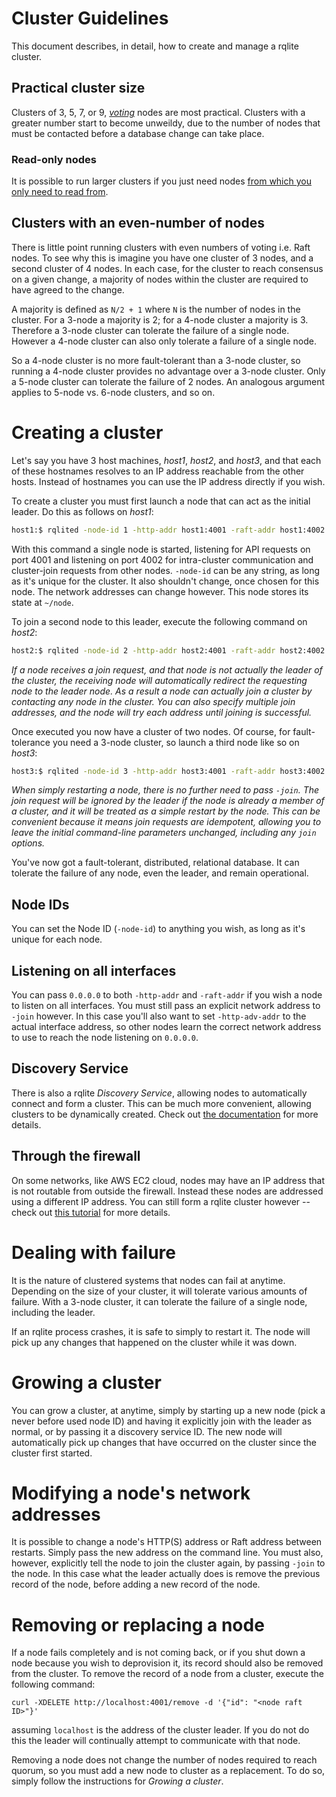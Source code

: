 # Cluster Guidelines
This document describes, in detail, how to create and manage a rqlite cluster.

## Practical cluster size
Clusters of 3, 5, 7, or 9, [_voting_](https://raft.github.io/) nodes are most practical. Clusters with a greater number start to become unweildy, due to the number of nodes that must be contacted before a database change can take place.

### Read-only nodes
It is possible to run larger clusters if you just need nodes [from which you only need to read from](https://github.com/rqlite/rqlite/blob/master/DOC/READ_ONLY_NODES.md).

## Clusters with an even-number of nodes
There is little point running clusters with even numbers of voting i.e. Raft nodes. To see why this is imagine you have one cluster of 3 nodes, and a second cluster of 4 nodes. In each case, for the cluster to reach consensus on a given change, a majority of nodes within the cluster are required to have agreed to the change.

A majority is defined as `N/2 + 1` where `N` is the number of nodes in the cluster. For a 3-node a majority is 2; for a 4-node cluster a majority is 3. Therefore a 3-node cluster can tolerate the failure of a single node. However a 4-node cluster can also only tolerate a failure of a single node.

So a 4-node cluster is no more fault-tolerant than a 3-node cluster, so running a 4-node cluster provides no advantage over a 3-node cluster. Only a 5-node cluster can tolerate the failure of 2 nodes. An analogous argument applies to 5-node vs. 6-node clusters, and so on.

# Creating a cluster
Let's say you have 3 host machines, _host1_, _host2_, and _host3_, and that each of these hostnames resolves to an IP address reachable from the other hosts. Instead of hostnames you can use the IP address directly if you wish.

To create a cluster you must first launch a node that can act as the initial leader. Do this as follows on _host1_:
```bash
host1:$ rqlited -node-id 1 -http-addr host1:4001 -raft-addr host1:4002 ~/node
```
With this command a single node is started, listening for API requests on port 4001 and listening on port 4002 for intra-cluster communication and cluster-join requests from other nodes. `-node-id` can be any string, as long as it's unique for the cluster. It also shouldn't change, once chosen for this node. The network addresses can change however. This node stores its state at `~/node`.

To join a second node to this leader, execute the following command on _host2_:
```bash
host2:$ rqlited -node-id 2 -http-addr host2:4001 -raft-addr host2:4002 -join http://host1:4001 ~/node
```
_If a node receives a join request, and that node is not actually the leader of the cluster, the receiving node will automatically redirect the requesting node to the leader node. As a result a node can actually join a cluster by contacting any node in the cluster. You can also specify multiple join addresses, and the node will try each address until joining is successful._

Once executed you now have a cluster of two nodes. Of course, for fault-tolerance you need a 3-node cluster, so launch a third node like so on _host3_:
```bash
host3:$ rqlited -node-id 3 -http-addr host3:4001 -raft-addr host3:4002 -join http://host1:4001 ~/node
```
_When simply restarting a node, there is no further need to pass `-join`. The join request will be ignored by the leader if the node is already a member of a cluster, and it will be treated as a simple restart by the node. This can be convenient because it means join requests are idempotent, allowing you to leave the initial command-line parameters unchanged, including any `join` options._

You've now got a fault-tolerant, distributed, relational database. It can tolerate the failure of any node, even the leader, and remain operational.

## Node IDs
You can set the Node ID (`-node-id`) to anything you wish, as long as it's unique for each node.

## Listening on all interfaces
You can pass `0.0.0.0` to both `-http-addr` and `-raft-addr` if you wish a node to listen on all interfaces. You must still pass an explicit network address to `-join` however. In this case you'll also want to set `-http-adv-addr` to the actual interface address, so other nodes learn the correct network address to use to reach the node listening on `0.0.0.0`.

## Discovery Service
There is also a rqlite _Discovery Service_, allowing nodes to automatically connect and form a cluster. This can be much more convenient, allowing clusters to be dynamically created. Check out [the documentation](https://github.com/rqlite/rqlite/blob/master/DOC/DISCOVERY.md) for more details.

## Through the firewall
On some networks, like AWS EC2 cloud, nodes may have an IP address that is not routable from outside the firewall. Instead these nodes are addressed using a different IP address. You can still form a rqlite cluster however -- check out [this tutorial](http://www.philipotoole.com/rqlite-v3-0-1-globally-replicating-sqlite/) for more details.

# Dealing with failure
It is the nature of clustered systems that nodes can fail at anytime. Depending on the size of your cluster, it will tolerate various amounts of failure. With a 3-node cluster, it can tolerate the failure of a single node, including the leader.

If an rqlite process crashes, it is safe to simply to restart it. The node will pick up any changes that happened on the cluster while it was down.

# Growing a cluster
You can grow a cluster, at anytime, simply by starting up a new node (pick a never before used node ID) and having it explicitly join with the leader as normal, or by passing it a discovery service ID. The new node will automatically pick up changes that have occurred on the cluster since the cluster first started.

# Modifying a node's network addresses
It is possible to change a node's HTTP(S) address or Raft address between restarts. Simply pass the new address on the command line. You must also, however, explicitly tell the node to join the cluster again, by passing `-join` to the node. In this case what the leader actually does is remove the previous record of the node, before adding a new record of the node.

# Removing or replacing a node
If a node fails completely and is not coming back, or if you shut down a node because you wish to deprovision it, its record should also be removed from the cluster. To remove the record of a node from a cluster, execute the following command:
```
curl -XDELETE http://localhost:4001/remove -d '{"id": "<node raft ID>"}'
```
assuming `localhost` is the address of the cluster leader. If you do not do this the leader will continually attempt to communicate with that node.

Removing a node does not change the number of nodes required to reach quorum, so you must add a new node to cluster as a replacement. To do so, simply follow the instructions for _Growing a cluster_.

